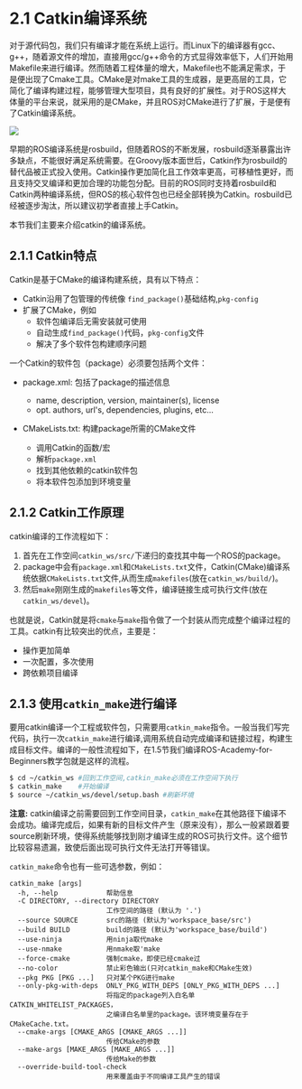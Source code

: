 # 2.1 Catkin编译系统

对于源代码包，我们只有编译才能在系统上运行。而Linux下的编译器有gcc、g++，随着源文件的增加，直接用gcc/g++命令的方式显得效率低下，人们开始用Makefile来进行编译。然而随着工程体量的增大，Makefile也不能满足需求，于是便出现了Cmake工具。CMake是对make工具的生成器，是更高层的工具，它简化了编译构建过程，能够管理大型项目，具有良好的扩展性。对于ROS这样大体量的平台来说，就采用的是CMake，并且ROS对CMake进行了扩展，于是便有了Catkin编译系统。

![](../pics/catkin.jpg)

早期的ROS编译系统是rosbuild，但随着ROS的不断发展，rosbuild逐渐暴露出许多缺点，不能很好满足系统需要。在Groovy版本面世后，Catkin作为rosbuild的替代品被正式投入使用。Catkin操作更加简化且工作效率更高，可移植性更好，而且支持交叉编译和更加合理的功能包分配。目前的ROS同时支持着rosbuild和Catkin两种编译系统，但ROS的核心软件包也已经全部转换为Catkin。rosbuild已经被逐步淘汰，所以建议初学者直接上手Catkin。

本节我们主要来介绍catkin的编译系统。
## 2.1.1 Catkin特点

Catkin是基于CMake的编译构建系统，具有以下特点：

* Catkin沿用了包管理的传统像 `find_package()`基础结构,`pkg-config`
* 扩展了CMake，例如
	* 软件包编译后无需安装就可使用
	* 自动生成`find_package()`代码，`pkg-config`文件
	* 解决了多个软件包构建顺序问题

一个Catkin的软件包（package）必须要包括两个文件：

* package.xml: 包括了package的描述信息
	* name, description, version, maintainer(s), license
	* opt. authors, url's, dependencies, plugins, etc...

* CMakeLists.txt: 构建package所需的CMake文件
	* 调用Catkin的函数/宏
	* 解析`package.xml`
	* 找到其他依赖的catkin软件包
	* 将本软件包添加到环境变量

## 2.1.2 Catkin工作原理

catkin编译的工作流程如下：
1. 首先在工作空间`catkin_ws/src/`下递归的查找其中每一个ROS的package。
2. package中会有`package.xml`和`CMakeLists.txt`文件，Catkin(CMake)编译系统依据`CMakeLists.txt`文件,从而生成`makefiles`(放在`catkin_ws/build/`)。
3. 然后`make`刚刚生成的`makefiles`等文件，编译链接生成可执行文件(放在`catkin_ws/devel`)。

也就是说，Catkin就是将`cmake`与`make`指令做了一个封装从而完成整个编译过程的工具。catkin有比较突出的优点，主要是：

* 操作更加简单
* 一次配置，多次使用
* 跨依赖项目编译

## 2.1.3 使用`catkin_make`进行编译

要用catkin编译一个工程或软件包，只需要用`catkin_make`指令。一般当我们写完代码，执行一次`catkin_make`进行编译,调用系统自动完成编译和链接过程，构建生成目标文件。编译的一般性流程如下，在1.5节我们编译ROS-Academy-for-Beginners教学包就是这样的流程。
```bash
$ cd ~/catkin_ws #回到工作空间,catkin_make必须在工作空间下执行
$ catkin_make    #开始编译
$ source ~/catkin_ws/devel/setup.bash #刷新坏境
```
**注意:** catkin编译之前需要回到工作空间目录，`catkin_make`在其他路径下编译不会成功。编译完成后，如果有新的目标文件产生（原来没有），那么一般紧跟着要source刷新环境，使得系统能够找到刚才编译生成的ROS可执行文件。这个细节比较容易遗漏，致使后面出现可执行文件无法打开等错误。

`catkin_make`命令也有一些可选参数，例如：
```
catkin_make [args]
  -h, --help            帮助信息
  -C DIRECTORY, --directory DIRECTORY
                        工作空间的路径 (默认为 '.')
  --source SOURCE       src的路径 (默认为'workspace_base/src')
  --build BUILD         build的路径 (默认为'workspace_base/build')
  --use-ninja           用ninja取代make
  --use-nmake           用nmake取'make
  --force-cmake         强制cmake，即使已经cmake过
  --no-color            禁止彩色输出(只对catkin_make和CMake生效)
  --pkg PKG [PKG ...]   只对某个PKG进行make
  --only-pkg-with-deps  ONLY_PKG_WITH_DEPS [ONLY_PKG_WITH_DEPS ...]
                        将指定的package列入白名单CATKIN_WHITELIST_PACKAGES，
                        之编译白名单里的package。该环境变量存在于CMakeCache.txt。
  --cmake-args [CMAKE_ARGS [CMAKE_ARGS ...]]
                        传给CMake的参数
  --make-args [MAKE_ARGS [MAKE_ARGS ...]]
                        传给Make的参数
  --override-build-tool-check
                        用来覆盖由于不同编译工具产生的错误

```
